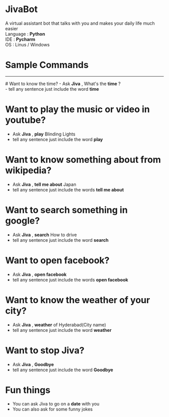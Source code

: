 # JivaBot
A virtual assistant bot that talks with you and makes your daily life much easier<br>
Language : <b>Python</b><br>
IDE : <b>Pycharm</b><br>
OS : Linus / Windows<br>

# Sample Commands 
<hr>
  # Want to know the time?
  - Ask <b>Jiva</b> , What's the <b>time</b> ?<br>
  - tell any sentence just include the word <b>time</b> <br>
  
   # Want to play the music or video in youtube?
  - Ask <b>Jiva</b> , <b>play</b> Blinding Lights <br>
  - tell any sentence just include the word <b>play</b> <br>
  
   # Want to know something about from wikipedia?
  - Ask <b>Jiva</b> , <b>tell me about</b> Japan <br>
  - tell any sentence just include the words <b>tell me about</b> <br>

  # Want to search something in google?
  - Ask <b>Jiva</b> , <b>search</b> How to drive <br>
  - tell any sentence just include the word <b>search</b> <br>

   # Want to open facebook?
  - Ask <b>Jiva</b> , <b>open facebook</b> <br>
  - tell any sentence just include the words  <b>open facebook</b> <br>

   # Want to know the weather of your city?
  - Ask <b>Jiva</b> , <b>weather</b> of Hyderabad(City name)<br>
  - tell any sentence just include the word <b>weather</b> <br>
  
  # Want to stop Jiva?
  - Ask <b>Jiva</b> , <b>Goodbye</b> <br>
  - tell any sentence just include the word <b>Goodbye</b> <br>

  # Fun things 
  - You can ask Jiva to go on a <b>date</b> with you 
  - You can also ask for some funny jokes 

  

